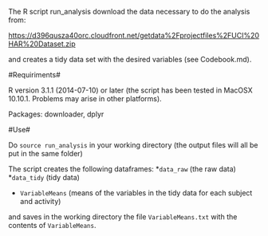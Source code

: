 The R script run_analysis download the data necessary to do the analysis from:

https://d396qusza40orc.cloudfront.net/getdata%2Fprojectfiles%2FUCI%20HAR%20Dataset.zip

and creates a tidy data set with the desired variables (see Codebook.md).


#Requiriments#

R version 3.1.1 (2014-07-10) or later (the script has been tested in MacOSX 10.10.1. 
Problems may arise in other platforms).

Packages: downloader, dplyr

#Use#

Do `source run_analysis` in your working directory (the output files will all be put in the same
folder)

The script creates the following dataframes:
*`data_raw` (the raw data)
*`data_tidy` (tidy data) 
* `VariableMeans` (means of the variables in the tidy data for each subject and activity)

and saves in the working directory the file `VariableMeans.txt` with the contents of 
`VariableMeans`.